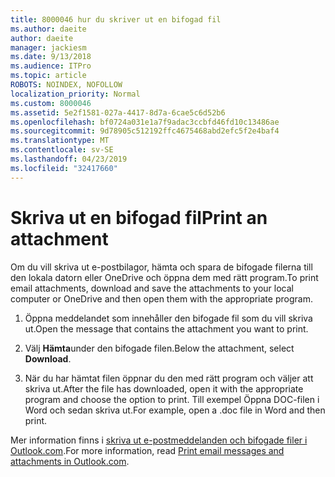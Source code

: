 ```yaml
---
title: 8000046 hur du skriver ut en bifogad fil
ms.author: daeite
author: daeite
manager: jackiesm
ms.date: 9/13/2018
ms.audience: ITPro
ms.topic: article
ROBOTS: NOINDEX, NOFOLLOW
localization_priority: Normal
ms.custom: 8000046
ms.assetid: 5e2f1581-027a-4417-8d7a-6cae5c6d52b6
ms.openlocfilehash: bf0724a031e1a7f9adac3ccbfd46fd10c13486ae
ms.sourcegitcommit: 9d78905c512192ffc4675468abd2efc5f2e4baf4
ms.translationtype: MT
ms.contentlocale: sv-SE
ms.lasthandoff: 04/23/2019
ms.locfileid: "32417660"
---
```

# <a name="print-an-attachment"></a><span data-ttu-id="39081-102">Skriva ut en bifogad fil</span><span class="sxs-lookup"><span data-stu-id="39081-102">Print an attachment</span></span>

<span data-ttu-id="39081-103">Om du vill skriva ut e-postbilagor, hämta och spara de bifogade filerna till den lokala datorn eller OneDrive och öppna dem med rätt program.</span><span class="sxs-lookup"><span data-stu-id="39081-103">To print email attachments, download and save the attachments to your local computer or OneDrive and then open them with the appropriate program.</span></span>
  
1. <span data-ttu-id="39081-104">Öppna meddelandet som innehåller den bifogade fil som du vill skriva ut.</span><span class="sxs-lookup"><span data-stu-id="39081-104">Open the message that contains the attachment you want to print.</span></span>
    
2. <span data-ttu-id="39081-105">Välj **Hämta**under den bifogade filen.</span><span class="sxs-lookup"><span data-stu-id="39081-105">Below the attachment, select **Download**.</span></span> 
    
3. <span data-ttu-id="39081-106">När du har hämtat filen öppnar du den med rätt program och väljer att skriva ut.</span><span class="sxs-lookup"><span data-stu-id="39081-106">After the file has downloaded, open it with the appropriate program and choose the option to print.</span></span> <span data-ttu-id="39081-107">Till exempel Öppna DOC-filen i Word och sedan skriva ut.</span><span class="sxs-lookup"><span data-stu-id="39081-107">For example, open a .doc file in Word and then print.</span></span>
    
<span data-ttu-id="39081-108">Mer information finns i [skriva ut e-postmeddelanden och bifogade filer i Outlook.com](https://go.microsoft.com/fwlink/?linkid=2021110&amp;clcid=0x409).</span><span class="sxs-lookup"><span data-stu-id="39081-108">For more information, read [Print email messages and attachments in Outlook.com](https://go.microsoft.com/fwlink/?linkid=2021110&amp;clcid=0x409).</span></span>
  

